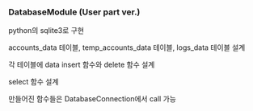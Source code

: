 ### DatabaseModule (User part ver.)

python의 sqlite3로 구현

accounts_data 테이블, temp_accounts_data 테이블, logs_data 테이블 설계

각 테이블에 data insert 함수와 delete 함수 설계

select 함수 설계

만들어진 함수들은 DatabaseConnection에서 call 가능









